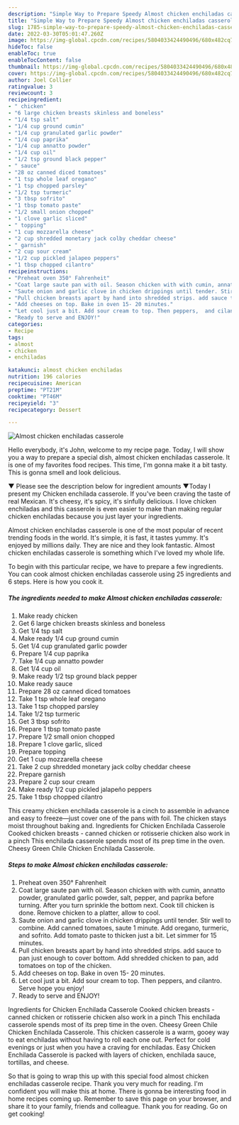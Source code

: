 ```yaml
---
description: "Simple Way to Prepare Speedy Almost chicken enchiladas casserole"
title: "Simple Way to Prepare Speedy Almost chicken enchiladas casserole"
slug: 1785-simple-way-to-prepare-speedy-almost-chicken-enchiladas-casserole
date: 2022-03-30T05:01:47.260Z
image: https://img-global.cpcdn.com/recipes/5804033424490496/680x482cq70/almost-chicken-enchiladas-casserole-recipe-main-photo.jpg
hideToc: false
enableToc: true
enableTocContent: false
thumbnail: https://img-global.cpcdn.com/recipes/5804033424490496/680x482cq70/almost-chicken-enchiladas-casserole-recipe-main-photo.jpg
cover: https://img-global.cpcdn.com/recipes/5804033424490496/680x482cq70/almost-chicken-enchiladas-casserole-recipe-main-photo.jpg
author: Joel Collier
ratingvalue: 3
reviewcount: 3
recipeingredient:
- " chicken"
- "6 large chicken breasts skinless and boneless"
- "1/4 tsp salt"
- "1/4 cup ground cumin"
- "1/4 cup granulated garlic powder"
- "1/4 cup paprika"
- "1/4 cup annatto powder"
- "1/4 cup oil"
- "1/2 tsp ground black pepper"
- " sauce"
- "28 oz canned diced tomatoes"
- "1 tsp whole leaf oregano"
- "1 tsp chopped parsley"
- "1/2 tsp turmeric"
- "3 tbsp sofrito"
- "1 tbsp tomato paste"
- "1/2 small onion chopped"
- "1 clove garlic sliced"
- " topping"
- "1 cup mozzarella cheese"
- "2 cup shredded monetary jack colby cheddar cheese"
- " garnish"
- "2 cup sour cream"
- "1/2 cup pickled jalapeo peppers"
- "1 tbsp chopped cilantro"
recipeinstructions:
- "Preheat oven 350° Fahrenheit"
- "Coat large saute pan with oil. Season chicken with with cumin, annatto powder, granulated garlic powder, salt, pepper, and paprika before turning. After you turn sprinkle the bottom next. Cook till chicken is done. Remove chicken to a platter, allow to cool."
- "Saute onion and garlic clove in chicken drippings until tender. Stir well to combine. Add canned tomatoes, saute 1 minute. Add oregano,  turmeric, and sofrito. Add tomato paste to thicken just a bit. Let simmer for 15 minutes."
- "Pull chicken breasts apart by hand into shredded strips. add sauce to pan just enough to cover bottom. Add shredded chicken to pan, add tomatoes on top of the chicken."
- "Add cheeses on top. Bake in oven 15- 20 minutes."
- "Let cool just a bit. Add sour cream to top. Then peppers,  and cilantro.  Serve hope you enjoy!"
- "Ready to serve and ENJOY!"
categories:
- Recipe
tags:
- almost
- chicken
- enchiladas

katakunci: almost chicken enchiladas 
nutrition: 196 calories
recipecuisine: American
preptime: "PT21M"
cooktime: "PT46M"
recipeyield: "3"
recipecategory: Dessert

---
```



![Almost chicken enchiladas casserole](https://img-global.cpcdn.com/recipes/5804033424490496/680x482cq70/almost-chicken-enchiladas-casserole-recipe-main-photo.jpg)

Hello everybody, it's John, welcome to my recipe page. Today, I will show you a way to prepare a special dish, almost chicken enchiladas casserole. It is one of my favorites food recipes. This time, I'm gonna make it a bit tasty. This is gonna smell and look delicious.

▼ Please see the description below for ingredient amounts ▼Today I present my Chicken enchilada casserole. If you&#39;ve been craving the taste of real Mexican. It&#39;s cheesy, it&#39;s spicy, it&#39;s sinfully delicious. I love chicken enchiladas and this casserole is even easier to make than making regular chicken enchiladas because you just layer your ingredients.

Almost chicken enchiladas casserole is one of the most popular of recent trending foods in the world. It's simple, it is fast, it tastes yummy. It's enjoyed by millions daily. They are nice and they look fantastic. Almost chicken enchiladas casserole is something which I've loved my whole life.


To begin with this particular recipe, we have to prepare a few ingredients. You can cook almost chicken enchiladas casserole using 25 ingredients and 6 steps. Here is how you cook it.

<!--inarticleads1-->

##### The ingredients needed to make Almost chicken enchiladas casserole:

1. Make ready  chicken
1. Get 6 large chicken breasts skinless and boneless
1. Get 1/4 tsp salt
1. Make ready 1/4 cup ground cumin
1. Get 1/4 cup granulated garlic powder
1. Prepare 1/4 cup paprika
1. Take 1/4 cup annatto powder
1. Get 1/4 cup oil
1. Make ready 1/2 tsp ground black pepper
1. Make ready  sauce
1. Prepare 28 oz canned diced tomatoes
1. Take 1 tsp whole leaf oregano
1. Take 1 tsp chopped parsley
1. Take 1/2 tsp turmeric
1. Get 3 tbsp sofrito
1. Prepare 1 tbsp tomato paste
1. Prepare 1/2 small onion chopped
1. Prepare 1 clove garlic, sliced
1. Prepare  topping
1. Get 1 cup mozzarella cheese
1. Take 2 cup shredded monetary jack colby cheddar cheese
1. Prepare  garnish
1. Prepare 2 cup sour cream
1. Make ready 1/2 cup pickled jalapeño peppers
1. Take 1 tbsp chopped cilantro


This creamy chicken enchilada casserole is a cinch to assemble in advance and easy to freeze—just cover one of the pans with foil. The chicken stays moist throughout baking and. Ingredients for Chicken Enchilada Casserole Cooked chicken breasts - canned chicken or rotisserie chicken also work in a pinch This enchilada casserole spends most of its prep time in the oven. Cheesy Green Chile Chicken Enchilada Casserole. 

<!--inarticleads2-->

##### Steps to make Almost chicken enchiladas casserole:

1. Preheat oven 350° Fahrenheit
1. Coat large saute pan with oil. Season chicken with with cumin, annatto powder, granulated garlic powder, salt, pepper, and paprika before turning. After you turn sprinkle the bottom next. Cook till chicken is done. Remove chicken to a platter, allow to cool.
1. Saute onion and garlic clove in chicken drippings until tender. Stir well to combine. Add canned tomatoes, saute 1 minute. Add oregano,  turmeric, and sofrito. Add tomato paste to thicken just a bit. Let simmer for 15 minutes.
1. Pull chicken breasts apart by hand into shredded strips. add sauce to pan just enough to cover bottom. Add shredded chicken to pan, add tomatoes on top of the chicken.
1. Add cheeses on top. Bake in oven 15- 20 minutes.
1. Let cool just a bit. Add sour cream to top. Then peppers,  and cilantro.  Serve hope you enjoy!
1. Ready to serve and ENJOY!

Ingredients for Chicken Enchilada Casserole Cooked chicken breasts - canned chicken or rotisserie chicken also work in a pinch This enchilada casserole spends most of its prep time in the oven. Cheesy Green Chile Chicken Enchilada Casserole. This chicken casserole is a warm, gooey way to eat enchiladas without having to roll each one out. Perfect for cold evenings or just when you have a craving for enchiladas. Easy Chicken Enchilada Casserole is packed with layers of chicken, enchilada sauce, tortillas, and cheese. 

So that is going to wrap this up with this special food almost chicken enchiladas casserole recipe. Thank you very much for reading. I'm confident you will make this at home. There is gonna be interesting food in home recipes coming up. Remember to save this page on your browser, and share it to your family, friends and colleague. Thank you for reading. Go on get cooking!
